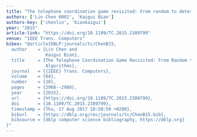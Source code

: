 ```yaml
---
title: "The telephone coordination game revisited: From random to deterministic algorithms"
authors: ['Lin Chen 0002', 'Kaigui Bian']
authors-key: ['chenlin', 'biankaigui']
year: "2015"
article-link: "https://doi.org/10.1109/TC.2015.2389799"
venue: "IEEE Trans. Computers"
bibex: "@article{DBLP:journals/tc/ChenB15,
  author    = {Lin Chen and
               Kaigui Bian},
  title     = {The Telephone Coordination Game Revisited: From Random to Deterministic
               Algorithms},
  journal   = {{IEEE} Trans. Computers},
  volume    = {64},
  number    = {10},
  pages     = {2968--2980},
  year      = {2015},
  url       = {https://doi.org/10.1109/TC.2015.2389799},
  doi       = {10.1109/TC.2015.2389799},
  timestamp = {Thu, 17 Aug 2017 10:50:50 +0200},
  biburl    = {https://dblp.org/rec/journals/tc/ChenB15.bib},
  bibsource = {dblp computer science bibliography, https://dblp.org}
}"
---
```

